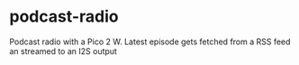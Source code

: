 # podcast-radio
Podcast radio with a Pico 2 W. Latest episode gets fetched from a RSS feed an streamed to an I2S output
